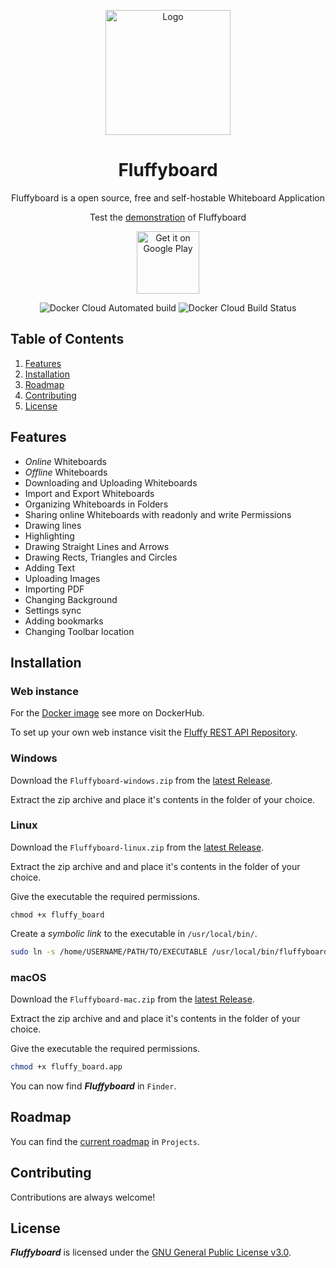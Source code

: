 <p align="center"><img src="https://cdn.oblivioncoding.pro/fluffy_board/AppLogo.png" height="200" alt="Logo"></p>

<h1 align="center">Fluffyboard</h1>

<p align="center">Fluffyboard is a open source, free and self-hostable Whiteboard Application</p>
<p align="center">Test the <a href="https://fluffyboard.obco.pro/">demonstration</a> of Fluffyboard</p>

<p align="center">
  <a href='https://play.google.com/store/apps/details?id=pro.oblivioncoding.fluffy_board&pcampaignid=pcampaignidMKT-Other-global-all-co-prtnr-py-PartBadge-Mar2515-1'>
    <img alt='Get it on Google Play' src='https://play.google.com/intl/en_us/badges/static/images/badges/en_badge_web_generic.png'/ height="100">
  </a>  
</p>
<p align="center">
  <img src="https://img.shields.io/docker/cloud/automated/yonggan/fluffy_board-web" alt="Docker Cloud Automated build" heigt="50">
  <img src="https://img.shields.io/docker/cloud/build/yonggan/fluffy_board-web" alt="Docker Cloud Build Status" heigt="50">
</p>

<h2>Table of Contents</h2>

<ol>
    <li><a href="#Features">Features</a></li>
    <li><a href="#Installation">Installation</a></li>
    <li><a href="#Roadmap">Roadmap</a></li>
    <li><a href="#Contributing">Contributing</a></li>
    <li><a href="#License">License</a></li>
</ol>

<h2 id="Features">Features</h2>

<ul>
    <li><i>Online</i> Whiteboards</li>
    <li><i>Offline</i> Whiteboards</li>
    <li>Downloading and Uploading Whiteboards</li>
    <li>Import and Export Whiteboards</li>
    <li>Organizing Whiteboards in Folders</li>
    <li>Sharing online Whiteboards with readonly and write Permissions</li>
    <li>Drawing lines</li>
    <li>Highlighting</li>
    <li>Drawing Straight Lines and Arrows</li>
    <li>Drawing Rects, Triangles and Circles</li>
    <li>Adding Text</li>
    <li>Uploading Images</li>
    <li>Importing PDF</li>
    <li>Changing Background</li>
    <li>Settings sync</li>
    <li>Adding bookmarks</li>
    <li>Changing Toolbar location</li>
</ul>



<h2 id="Installation">Installation</h2>

### Web instance

For the <a href="https://hub.docker.com/repository/docker/yonggan/fluffy_board-web/">Docker image</a> see more on DockerHub.

To set up your own web instance visit the <a href="Repository">Fluffy REST API Repository</a>.

### Windows

Download the `Fluffyboard-windows.zip` from the <a href="https://github.com/Y0ngg4n/fluffy_board/releases">latest Release</a>.

Extract the zip archive and place it's contents in the folder of your choice.

### Linux

Download the `Fluffyboard-linux.zip` from the <a href="https://github.com/Y0ngg4n/fluffy_board/releases">latest Release</a>.

Extract the zip archive and and place it's contents in the folder of your choice.

Give the executable the required permissions.

```terminal
chmod +x fluffy_board
```

Create a *symbolic link* to the executable in `/usr/local/bin/`.

```sh
sudo ln -s /home/USERNAME/PATH/TO/EXECUTABLE /usr/local/bin/fluffyboard
```

### macOS

Download the `Fluffyboard-mac.zip` from the <a href="https://github.com/Y0ngg4n/fluffy_board/releases">latest Release</a>.

Extract the zip archive and and place it's contents in the folder of your choice.

Give the executable the required permissions.

```sh
chmod +x fluffy_board.app
```

You can now find ***Fluffyboard*** in `Finder`.

<h2 id="Roadmap">Roadmap</h2>

You can find the <a href="https://github.com/Y0ngg4n/fluffy_board/projects/2">current roadmap</a> in `Projects`.

<h2 id="Contributing">Contributing</h2>

Contributions are always welcome!

<h2 id="License">License</h2>

***Fluffyboard*** is licensed under the <a href="GNU General Public License v3.0">GNU General Public License v3.0</a>.

